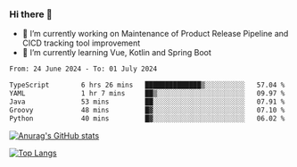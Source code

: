 ### Hi there 👋

- 🔭 I’m currently working on Maintenance of Product Release Pipeline and CICD tracking tool improvement
- 🌱 I’m currently learning Vue, Kotlin and Spring Boot

<!--START_SECTION:waka-->

```txt
From: 24 June 2024 - To: 01 July 2024

TypeScript        6 hrs 26 mins   ██████████████▒░░░░░░░░░░   57.04 %
YAML              1 hr 7 mins     ██▒░░░░░░░░░░░░░░░░░░░░░░   09.97 %
Java              53 mins         ██░░░░░░░░░░░░░░░░░░░░░░░   07.91 %
Groovy            48 mins         █▓░░░░░░░░░░░░░░░░░░░░░░░   07.10 %
Python            40 mins         █▓░░░░░░░░░░░░░░░░░░░░░░░   06.02 %
```

<!--END_SECTION:waka-->

[![Anurag's GitHub stats](https://github-readme-stats.vercel.app/api?username=yunhao981&show_icons=true&theme=solarized-dark)](https://github.com/anuraghazra/github-readme-stats)

[![Top Langs](https://github-readme-stats.vercel.app/api/top-langs/?username=yunhao981&theme=solarized-dark&layout=compact)](https://github.com/anuraghazra/github-readme-stats)

<!--
**yunhao981/yunhao981** is a ✨ _special_ ✨ repository because its `README.md` (this file) appears on your GitHub profile.

Here are some ideas to get you started:

- 🔭 I’m currently working on Maintenance of Release Pipeline and CICD tracking tool improvement
- 🌱 I’m currently learning Vue, Kotlin and Spring Boot
- 👯 I’m looking to collaborate on ...
- 🤔 I’m looking for help with ...
- 💬 Ask me about ...
- 📫 How to reach me: ...
- 😄 Pronouns: ...
- ⚡ Fun fact: ...
-->


